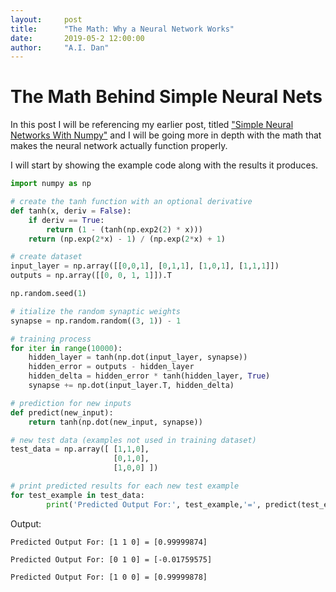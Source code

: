 ```yaml
---
layout:     post
title:      "The Math: Why a Neural Network Works"
date:       2019-05-2 12:00:00
author:     "A.I. Dan"
---
```


# The Math Behind Simple Neural Nets

In this post I will be referencing my earlier post, titled ["Simple Neural Networks With Numpy"](https://a-i-dan.github.io/tanh_NN) and I will be going more in depth with the math that makes the neural network actually function properly.

I will start by showing the example code along with the results it produces.

```python
import numpy as np

# create the tanh function with an optional derivative
def tanh(x, deriv = False):
    if deriv == True:
        return (1 - (tanh(np.exp2(2) * x)))
    return (np.exp(2*x) - 1) / (np.exp(2*x) + 1)

# create dataset
input_layer = np.array([[0,0,1], [0,1,1], [1,0,1], [1,1,1]])   
outputs = np.array([[0, 0, 1, 1]]).T

np.random.seed(1)

# itialize the random synaptic weights
synapse = np.random.random((3, 1)) - 1

# training process
for iter in range(10000):
    hidden_layer = tanh(np.dot(input_layer, synapse))
    hidden_error = outputs - hidden_layer
    hidden_delta = hidden_error * tanh(hidden_layer, True)
    synapse += np.dot(input_layer.T, hidden_delta)

# prediction for new inputs  
def predict(new_input):
    return tanh(np.dot(new_input, synapse))

# new test data (examples not used in training dataset)
test_data = np.array([ [1,1,0],
                       [0,1,0],
                       [1,0,0] ])

# print predicted results for each new test example
for test_example in test_data:
        print('Predicted Output For:', test_example,'=', predict(test_example), '\n')
```
Output:
```
Predicted Output For: [1 1 0] = [0.99999874]

Predicted Output For: [0 1 0] = [-0.01759575]

Predicted Output For: [1 0 0] = [0.99999878]
```
